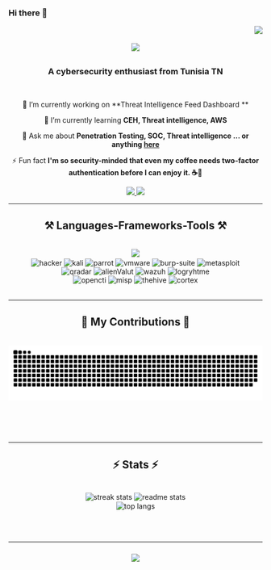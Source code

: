 ### Hi there 👋
<img align="right" src="https://visitor-badge.laobi.icu/badge?page_id=rached64.rached64" />

<h1 align="center">
    <img src="https://readme-typing-svg.herokuapp.com/?font=Righteous&size=35&center=true&vCenter=true&width=500&height=70&duration=4000&lines=Hi+There!+👋;+I'm+Rached+Cherif!;" />
</h1>

<h3 align="center">A cybersecurity enthusiast from Tunisia TN</h3>

<br/>

<div align="center">
 
 🔭 I’m currently working on **Threat Intelligence Feed Dashboard **
 
 🌱 I’m currently learning **CEH, Threat intelligence, AWS**

 💬 Ask me about **Penetration Testing, SOC, Threat intelligence ... or anything [here](https://github.com/rached64/rached64/issues)**

 ⚡ Fun fact **I'm so security-minded that even my coffee needs two-factor authentication before I can enjoy it. ☕🔐**
 
 </div>
 
<div align="center"> 
  <a href="mailto:rachedcherif64@gmail.com">
    <img src="https://img.shields.io/badge/Gmail-333333?style=for-the-badge&logo=gmail&logoColor=red" />
  </a>
  <a href="www.linkedin.com/in/rached-cherif" target="_blank">
    <img src="https://img.shields.io/badge/LinkedIn-0077B5?style=for-the-badge&logo=linkedin&logoColor=white" target="_blank" />
  </a>
<!--  <a href="https://salesp07.github.io" target="_blank">
     <img src="https://img.shields.io/badge/Portfolio-FF5722?style=for-the-badge&logo=todoist&logoColor=white" target="_blank" />  sqlite, safari, google-chrome are other good icon options -->
  </a>
</div>

 <hr/>
 
<h2 align="center">⚒️ Languages-Frameworks-Tools ⚒️</h2>
<br/>
<div align="center">
    <img src="https://skillicons.dev/icons?i=bootstrap,html,css,angular,py,flask,mysql,linux,laravel,php,vscode" /> <br>
    <img width="50" height="50" src="https://img.icons8.com/ios/50/hacker.png" alt="hacker"/>
    <img width="50" height="50" src="https://files.cults3d.com/uploaders/13889723/illustration-file/88f914f9-4ec0-4d0c-8ebb-5edc51f4b3cd/kali_linux.jpg" alt="kali"/>
    <img width="60" height="60" src="https://guide-images.cdn.ifixit.com/igi/b2NpQqMkTjN2m5KC.large" alt="parrot"/>
    <img width="50" height="50" src="https://github.com/rached64/rached64/assets/52635469/6e5925f7-dc8f-4e83-9eee-67d230a62467" alt="vmware"/>
    <img width="70" height="50" src="https://jacobriggs.io/tools/app/web/upload/large/3_eedab2dbcde47a63f847af0a612d1f8d.png" alt="burp-suite"/>
    <img width="48" height="48" src="https://img.icons8.com/color/48/metasploit.png" alt="metasploit"/><br>
    <img width="80" height="48" src="https://midlandinfosys.com/images/300w-Qradar-IBM-logo.png" alt="qradar">
    <img width="80" height="40" src="https://www.pkfavantedge.com/wp-content/uploads/2016/04/avlogo.jpg" alt="alienValut">
    <img width="80" height="40" src="https://d7umqicpi7263.cloudfront.net/img/product/e2038a1c-4b66-4173-9a8d-3d9b57ae4a7b/db98ce75-89ce-48f7-8c03-a5a26d8f07e8" alt="wazuh">
    <img width="100" height="35" src="https://logrhythm.com/wp-content/uploads/2023/05/LogRhythm_R_Logo_ForLightBackgrounds_RGB.png" alt="logryhtme"> <br>
    <img width="90" height="35" src="https://cdn-0.reconshell.com/wp-content/uploads/2021/01/opencti_logo.png" alt="opencti">
    <img width="70" height="50" src="https://www.domaintools.com/wp-content/uploads/MISP.png" alt="misp">
    <img width="75" height="35" src="https://docs.thehive-project.org/thehive/images/thehive-logo.png" alt="thehive">
    <img width="75" height="35" src="https://docs.thehive-project.org/cortex/images/cortex-logo.png" alt="cortex">


</div>

<br/>
<hr/>

<div align="center">
  <h2>🐍 My Contributions 🐍</h2>
  <br>
  <img alt="snake eating my contributions" src="https://raw.githubusercontent.com/salesp07/salesp07/output/github-contribution-grid-snake.svg" />
  
  <br/><br/><br/>
</div>

<hr/>

<h2 align="center">⚡ Stats ⚡</h2>
<br>
<div align=center>
  <img width=390 src="https://github-readme-streak-stats-salesp07.vercel.app/?user=salesp07&count_private=true&theme=react&border_radius=10" alt="streak stats"/>
  <img width=390 src="https://github-readme-stats-salesp07.vercel.app/api?username=salesp07&count_private=true&show_icons=true&theme=react&rank_icon=github&border_radius=10" alt="readme stats" />
  <br/>
  <img width=325 align="center" src="https://github-readme-stats-salesp07.vercel.app/api/top-langs/?username=salesp07&hide=HTML&langs_count=8&layout=compact&theme=react&border_radius=10&size_weight=0.5&count_weight=0.5&exclude_repo=github-readme-stats" alt="top langs" />
</div>

<br/><br/>
<hr/>

<h3 align="center">
    <img src="https://readme-typing-svg.herokuapp.com/?font=Righteous&size=25&center=true&vCenter=true&width=500&height=70&duration=4000&lines=Thanks+for+visiting!+✌️;+Shoot+me+a+message+on+Linkedin!;I'm+always+down+to+collab+:)">
</h3>

<br/>

<!--
**rached64/rached64** is a ✨ _special_ ✨ repository because its `README.md` (this file) appears on your GitHub profile.

Here are some ideas to get you started:

- 🔭 I’m currently working on ...
- 🌱 I’m currently learning ...
- 👯 I’m looking to collaborate on ...
- 🤔 I’m looking for help with ...
- 💬 Ask me about ...
- 📫 How to reach me: ...
- 😄 Pronouns: ...
- ⚡ Fun fact: ...
-->

